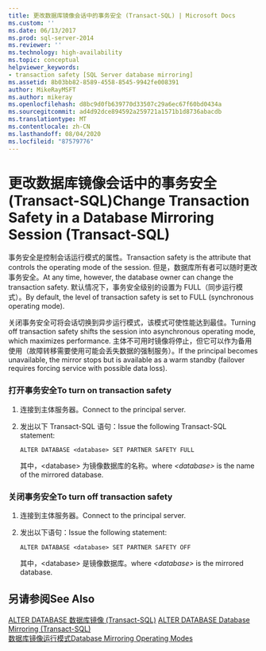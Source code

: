 ```yaml
---
title: 更改数据库镜像会话中的事务安全 (Transact-SQL) | Microsoft Docs
ms.custom: ''
ms.date: 06/13/2017
ms.prod: sql-server-2014
ms.reviewer: ''
ms.technology: high-availability
ms.topic: conceptual
helpviewer_keywords:
- transaction safety [SQL Server database mirroring]
ms.assetid: 8b03bb82-8589-4558-8545-9942fe008391
author: MikeRayMSFT
ms.author: mikeray
ms.openlocfilehash: d8bc9d0fb639770d33507c29a6ec67f60bd0434a
ms.sourcegitcommit: ad4d92dce894592a259721a1571b1d8736abacdb
ms.translationtype: MT
ms.contentlocale: zh-CN
ms.lasthandoff: 08/04/2020
ms.locfileid: "87579776"
---
```

# <a name="change-transaction-safety-in-a-database-mirroring-session-transact-sql"></a><span data-ttu-id="2ae21-102">更改数据库镜像会话中的事务安全 (Transact-SQL)</span><span class="sxs-lookup"><span data-stu-id="2ae21-102">Change Transaction Safety in a Database Mirroring Session (Transact-SQL)</span></span>
  <span data-ttu-id="2ae21-103">事务安全是控制会话运行模式的属性。</span><span class="sxs-lookup"><span data-stu-id="2ae21-103">Transaction safety is the attribute that controls the operating mode of the session.</span></span> <span data-ttu-id="2ae21-104">但是，数据库所有者可以随时更改事务安全。</span><span class="sxs-lookup"><span data-stu-id="2ae21-104">At any time, however, the database owner can change the transaction safety.</span></span> <span data-ttu-id="2ae21-105">默认情况下，事务安全级别的设置为 FULL（同步运行模式）。</span><span class="sxs-lookup"><span data-stu-id="2ae21-105">By default, the level of transaction safety is set to FULL (synchronous operating mode).</span></span>  
  
 <span data-ttu-id="2ae21-106">关闭事务安全可将会话切换到异步运行模式，该模式可使性能达到最佳。</span><span class="sxs-lookup"><span data-stu-id="2ae21-106">Turning off transaction safety shifts the session into asynchronous operating mode, which maximizes performance.</span></span> <span data-ttu-id="2ae21-107">主体不可用时镜像将停止，但它可以作为备用使用（故障转移需要使用可能会丢失数据的强制服务）。</span><span class="sxs-lookup"><span data-stu-id="2ae21-107">If the principal becomes unavailable, the mirror stops but is available as a warm standby (failover requires forcing service with possible data loss).</span></span>  
  
### <a name="to-turn-on-transaction-safety"></a><span data-ttu-id="2ae21-108">打开事务安全</span><span class="sxs-lookup"><span data-stu-id="2ae21-108">To turn on transaction safety</span></span>  
  
1.  <span data-ttu-id="2ae21-109">连接到主体服务器。</span><span class="sxs-lookup"><span data-stu-id="2ae21-109">Connect to the principal server.</span></span>  
  
2.  <span data-ttu-id="2ae21-110">发出以下 Transact-SQL 语句：</span><span class="sxs-lookup"><span data-stu-id="2ae21-110">Issue the following Transact-SQL statement:</span></span>  
  
    ```  
    ALTER DATABASE <database> SET PARTNER SAFETY FULL  
    ```  
  
     <span data-ttu-id="2ae21-111">其中，\<database> 为镜像数据库的名称。</span><span class="sxs-lookup"><span data-stu-id="2ae21-111">where *\<database>* is the name of the mirrored database.</span></span>  
  
### <a name="to-turn-off-transaction-safety"></a><span data-ttu-id="2ae21-112">关闭事务安全</span><span class="sxs-lookup"><span data-stu-id="2ae21-112">To turn off transaction safety</span></span>  
  
1.  <span data-ttu-id="2ae21-113">连接到主体服务器。</span><span class="sxs-lookup"><span data-stu-id="2ae21-113">Connect to the principal server.</span></span>  
  
2.  <span data-ttu-id="2ae21-114">发出以下语句：</span><span class="sxs-lookup"><span data-stu-id="2ae21-114">Issue the following statement:</span></span>  
  
    ```  
    ALTER DATABASE <database> SET PARTNER SAFETY OFF  
    ```  
  
     <span data-ttu-id="2ae21-115">其中，\<database> 是镜像数据库。</span><span class="sxs-lookup"><span data-stu-id="2ae21-115">where *\<database>* is the mirrored database.</span></span>  
  
## <a name="see-also"></a><span data-ttu-id="2ae21-116">另请参阅</span><span class="sxs-lookup"><span data-stu-id="2ae21-116">See Also</span></span>  
 <span data-ttu-id="2ae21-117">[ALTER DATABASE 数据库镜像 (Transact-SQL)](/sql/t-sql/statements/alter-database-transact-sql-database-mirroring) </span><span class="sxs-lookup"><span data-stu-id="2ae21-117">[ALTER DATABASE Database Mirroring &#40;Transact-SQL&#41;](/sql/t-sql/statements/alter-database-transact-sql-database-mirroring) </span></span>  
 [<span data-ttu-id="2ae21-118">数据库镜像运行模式</span><span class="sxs-lookup"><span data-stu-id="2ae21-118">Database Mirroring Operating Modes</span></span>](database-mirroring-operating-modes.md)  
  
  
